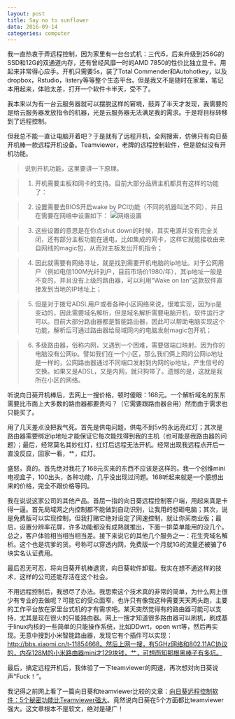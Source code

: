 ```yaml
---
layout: post
title: Say no to sunflower
data: 2016-09-14
categeries: computer
---
```

我一直热衷于弄远程控制，因为家里有一台台式机：三代i5，后来升级到256G的SSD和12G的双通道内存，还有曾经风靡一时的AMD 7850的性价比独立显卡。用起来非常得心应手。开机只需要5s，装了Total Commender和Autohotkey，以及dropbox，Rstudio，listery等等整个生态平台。但是我又不是随时在家里，笔记本用起来，体验太差，打开一个软件卡半天，受不了。

我本来以为有一台云服务器就可以摆脱这样的窘境，鼓弄了半天才发现，我需要的是给云服务器发放指令的机器，光是云服务器无法满足我的需求。于是将目标转移到了远程控制。

但我总不能一直让电脑开着吧？于是就有了远程开机，全网搜索，仿佛只有向日葵开机棒一款远程开机设备。Teamviewer，老牌的远程控制软件，但是貌似没有开机功能。

> 说到开机功能，这里要讲一下原理。

>1. 开机需要主板和网卡的支持。目前大部分品牌主机都具有这样的功能了：

>2. 设置需要去BIOS开启wake by PCI功能（不同的机器叫法不同），并且在需要在网络中设置如下：
![网络设置](http://ocmk8pdgu.bkt.clouddn.com/2300c99b7022fee36bcdaeb8c523f09d.png)

>3. 这些设置的意思是在你点shut down的时候，其实电源并没有完全关闭，还有部分主板功能在通电，比如集成的网卡，这样它就能接收由来自网线的magic包，从而对主板发出开机指令；

>4. 因此就需要有网络寻址，就是找到需要开机电脑的ip地址。对于公网用户（例如电信100M光纤到户，目前市场价1980/年），其ip地址一般是不变的，并且没有上级的路由器，可以利用“Wake on lan”这款软件直接发到当地的IP地址上；

>5. 但是对于拨号ADSL用户或者各种小区网络来说，很难实现，因为ip是变动的，因此需要域名解析，但是域名解析需要电脑开机，软件运行才可以。目前大部分路由器都是智能路由器，因此可以帮助电脑实现这个功能，解析后可通过路由器给局域网内的电脑发射magic包开机；

>6. 多级路由器，俗称内网，又遇到一个困难，需要做端口映射。因为你的电脑没有公网ip。譬如我们在一个小区，那么我们俩上网的公网ip地址是一样的，公网路由器通过不同端口发射到内网的ip地址，产生信号的交换。如果又是ADSL，又是内网，就只狗带了。遗憾的是，这就是我所在小区的网络。

听说向日葵开机棒后，去网上一搜价格，顿时傻眼：168元。一个解析域名的东东需要比市面上大多数的路由器都要贵吗？（它需要跟路由器合用）然而由于需求也只能买了。

用了几天差点没把我气死。首先是供电问题，供电不到5v的永远亮红灯；其次是路由器需要绑定ip地址才能保证它每次能找得到我的主机（也可能是我路由器的问题）；最后，经常莫名其妙红灯，红灯后远程无法开机。经常出现我远程点开后一直没反应，回家一看，艹，红灯。

盛怒，真的。首先绝对我花了168元买来的东西不应该是这样的。我一个创维mini电视盒子，100出头，各种功能，几乎没出现过问题。168听起来就是一个臆想出来的价格，完全不跟价格等同。

我在说说这家公司的其他产品。首屈一指的向日葵远程控制客户端，用起来真是卡得一逼。首先局域网之内控制都不能做到自动识别，让我用的想砸电脑；其次，说是免费版可以实现控制，但我打赌它绝对设定了网速控制，就让你买商业版；最后，设置分辨率花屏，许多功能都没有成熟就推出，下面一排菜单能用的没几个。总之，客户体验相当相当相当差。接下来说它的其他几个服务之一：花生壳域名解析。这个也是坑爹的货。号称可以穿透内网，免费版一个月就1G的流量还被骗了6块实名认证费用。

最后忍无可忍，将向日葵开机棒退货，向日葵软件卸载。我实在想不通这样的技术，这样的公司还能存活在这个社会。

不用远程控制后，我想尽了办法。我思索这个技术真的非常的简单，为什么网上很少有专业的去做呢？可能它的受众面窄，也许只有像我这种需要天天两头跑，主要的工作平台放在家里台式机的才有需求吧。某天突然觉得有的路由器可能可以支持，尤其是现在很火的只能路由器。网上一搜才知道很多路由器可以刷机，刷成基于linux内核的一些简单的只能操作系统，比如DDwrt，open wrt等，然后再实现。无意中搜到小米智能路由器，发现它有个插件可以实现：http://bbs.xiaomi.cn/t-11854668。然后上网一搜，有5GHz网络和802.11AC协议的，内存128M的小米路由器mini才129块钱，艹，可想而知那根黑棒子有多坑。

最后，搞定远程开机后，我体验了一下teamviewer的网速，再次想对向日葵说声“Fuck！”。

我记得之前网上看了一篇向日葵和teamviewer比较的文章：[向日葵远程控制软件：5个秘密功能比Teamviewer强大](http://www.ituring.com.cn/article/208505)。竟然说向日葵在5个方面都比teamviewer强大。这文章根本不是软文，绝对是硬广！
